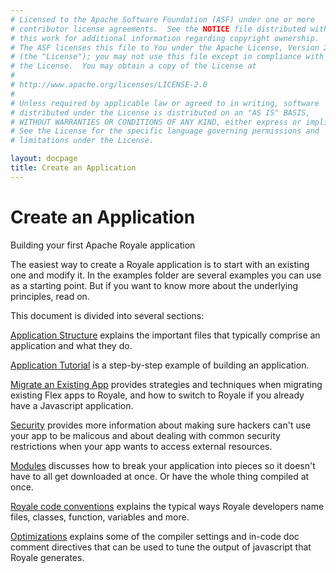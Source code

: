 ```yaml
---
# Licensed to the Apache Software Foundation (ASF) under one or more
# contributor license agreements.  See the NOTICE file distributed with
# this work for additional information regarding copyright ownership.
# The ASF licenses this file to You under the Apache License, Version 2.0
# (the "License"); you may not use this file except in compliance with
# the License.  You may obtain a copy of the License at
# 
# http://www.apache.org/licenses/LICENSE-2.0
# 
# Unless required by applicable law or agreed to in writing, software
# distributed under the License is distributed on an "AS IS" BASIS,
# WITHOUT WARRANTIES OR CONDITIONS OF ANY KIND, either express or implied.
# See the License for the specific language governing permissions and
# limitations under the License.

layout: docpage
title: Create an Application
---
```

# Create an Application

Building your first Apache Royale application

The easiest way to create a Royale application is to start with an existing one and modify it.  In the examples folder are several examples you can use as a starting point.  But if you want to know more about the underlying principles, read on.

This document is divided into several sections:

[Application Structure](create-an-application/application-structure.html) explains the important files that typically comprise an application and what they do.

[Application Tutorial](create-an-application/application-tutorial.html) is a step-by-step example of building an application.

[Migrate an Existing App](create-an-application/migrate-an-existing-app.html) provides strategies and techniques when migrating existing Flex apps to Royale, and how to switch to Royale if you already have a Javascript application.

[Security](create-an-application/security.html) provides more information about making sure hackers can't use your app to be malicous and about dealing with common security restrictions when your app wants to access external resources.

[Modules](create-an-application/modules.html) discusses how to break your application into pieces so it doesn't have to all get downloaded at once.  Or have the whole thing compiled at once.

[Royale code conventions](create-an-application/code-conventions.html) explains the typical ways Royale developers name files, classes, function, variables and more.

[Optimizations](create-an-application/optimizations.html) explains some of the compiler settings and in-code doc comment directives that can be used to tune the output of javascript that Royale generates.

